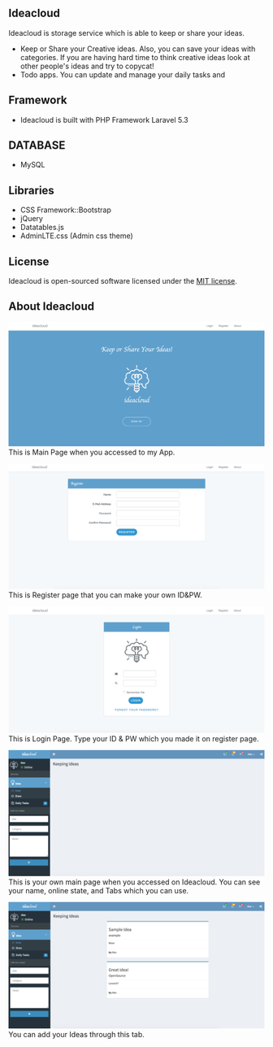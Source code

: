 



## Ideacloud

Ideacloud is storage service which is able to keep or share your ideas.

- Keep or Share your Creative ideas. Also, you can save your ideas with categories. If you are having hard time to think creative ideas look at other people's ideas and try to copycat!
- Todo apps. You can update and manage your daily tasks and 
 
## Framework
- Ideacloud is built with PHP Framework Laravel 5.3

## DATABASE
- MySQL

## Libraries
- CSS Framework::Bootstrap
- jQuery
- Datatables.js
- AdminLTE.css (Admin css theme)


## License

Ideacloud is open-sourced software licensed under the [MIT license](http://opensource.org/licenses/MIT).

## About Ideacloud
![mainpage](./img/main.png)
This is Main Page when you accessed to my App.

![registerpage](./img/register.png)
This is Register page that you can make your own ID&PW.

![loginpage](./img/login.png)
This is Login Page. Type your ID & PW which you made it on register page.

![mainpage](./img/mainlogin.png)
This is your own main page when you accessed on Ideacloud. You can see your name, online state, and Tabs which you can use.

![mainpage](./img/add.png)
You can add your Ideas through this tab.






